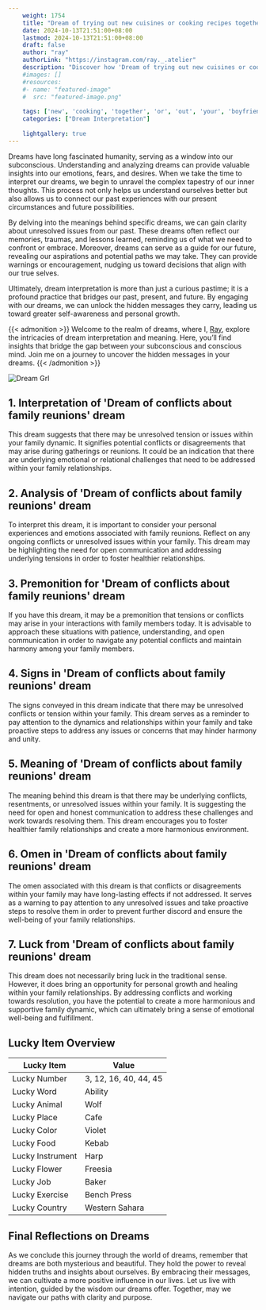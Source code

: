 ```yaml
---
    weight: 1754
    title: "Dream of trying out new cuisines or cooking recipes together with your boyfriend"  # Assuming 'title' column exists
    date: 2024-10-13T21:51:00+08:00
    lastmod: 2024-10-13T21:51:00+08:00
    draft: false
    author: "ray"
    authorLink: "https://instagram.com/ray._.atelier"
    description: "Discover how 'Dream of trying out new cuisines or cooking recipes together with your boyfriend' can interpret your future and uncover its significant meanings in your life."
    #images: []
    #resources:
    #- name: "featured-image"
    #  src: "featured-image.png"
    
    tags: ['new', 'cooking', 'together', 'or', 'out', 'your', 'boyfriend', 'Dream', 'trying', 'recipes', 'of', 'with', 'cuisines']
    categories: ["Dream Interpretation"]
    
    lightgallery: true
---
```

    
Dreams have long fascinated humanity, serving as a window into our subconscious. Understanding and analyzing dreams can provide valuable insights into our emotions, fears, and desires. When we take the time to interpret our dreams, we begin to unravel the complex tapestry of our inner thoughts. This process not only helps us understand ourselves better but also allows us to connect our past experiences with our present circumstances and future possibilities.

By delving into the meanings behind specific dreams, we can gain clarity about unresolved issues from our past. These dreams often reflect our memories, traumas, and lessons learned, reminding us of what we need to confront or embrace. Moreover, dreams can serve as a guide for our future, revealing our aspirations and potential paths we may take. They can provide warnings or encouragement, nudging us toward decisions that align with our true selves.

Ultimately, dream interpretation is more than just a curious pastime; it is a profound practice that bridges our past, present, and future. By engaging with our dreams, we can unlock the hidden messages they carry, leading us toward greater self-awareness and personal growth.

{{< admonition >}}
Welcome to the realm of dreams, where I, [Ray](https://instagram.com/ray._.atelier), explore the intricacies of dream interpretation and meaning. Here, you’ll find insights that bridge the gap between your subconscious and conscious mind. Join me on a journey to uncover the hidden messages in your dreams.
{{< /admonition >}}

![Dream Grl](https://cdn.pixabay.com/photo/2017/11/02/03/35/gothic-2910057_1280.jpg "Dream Grl")

## 1. Interpretation of 'Dream of conflicts about family reunions' dream
 This dream suggests that there may be unresolved tension or issues within your family dynamic. It signifies potential conflicts or disagreements that may arise during gatherings or reunions. It could be an indication that there are underlying emotional or relational challenges that need to be addressed within your family relationships.

## 2. Analysis of 'Dream of conflicts about family reunions' dream
 To interpret this dream, it is important to consider your personal experiences and emotions associated with family reunions. Reflect on any ongoing conflicts or unresolved issues within your family. This dream may be highlighting the need for open communication and addressing underlying tensions in order to foster healthier relationships.

## 3. Premonition for 'Dream of conflicts about family reunions' dream
 If you have this dream, it may be a premonition that tensions or conflicts may arise in your interactions with family members today. It is advisable to approach these situations with patience, understanding, and open communication in order to navigate any potential conflicts and maintain harmony among your family members.

## 4. Signs in 'Dream of conflicts about family reunions' dream
 The signs conveyed in this dream indicate that there may be unresolved conflicts or tension within your family. This dream serves as a reminder to pay attention to the dynamics and relationships within your family and take proactive steps to address any issues or concerns that may hinder harmony and unity.

## 5. Meaning of 'Dream of conflicts about family reunions' dream
 The meaning behind this dream is that there may be underlying conflicts, resentments, or unresolved issues within your family. It is suggesting the need for open and honest communication to address these challenges and work towards resolving them. This dream encourages you to foster healthier family relationships and create a more harmonious environment.

## 6. Omen in 'Dream of conflicts about family reunions' dream
 The omen associated with this dream is that conflicts or disagreements within your family may have long-lasting effects if not addressed. It serves as a warning to pay attention to any unresolved issues and take proactive steps to resolve them in order to prevent further discord and ensure the well-being of your family relationships.

## 7. Luck from 'Dream of conflicts about family reunions' dream
 This dream does not necessarily bring luck in the traditional sense. However, it does bring an opportunity for personal growth and healing within your family relationships. By addressing conflicts and working towards resolution, you have the potential to create a more harmonious and supportive family dynamic, which can ultimately bring a sense of emotional well-being and fulfillment.

## Lucky Item Overview
| Lucky Item          | Value              |
|---------------|--------------------|
| Lucky Number        | 3, 12, 16, 40, 44, 45  |
| Lucky Word          | Ability |
| Lucky Animal        | Wolf |
| Lucky Place         | Cafe     |
| Lucky Color         | Violet     |
| Lucky Food          | Kebab      |
| Lucky Instrument    | Harp |
| Lucky Flower        | Freesia    |
| Lucky Job           | Baker       |
| Lucky Exercise      | Bench Press  |
| Lucky Country       | Western Sahara    |


##  Final Reflections on Dreams

As we conclude this journey through the world of dreams, remember that dreams are both mysterious and beautiful. They hold the power to reveal hidden truths and insights about ourselves. By embracing their messages, we can cultivate a more positive influence in our lives. Let us live with intention, guided by the wisdom our dreams offer. Together, may we navigate our paths with clarity and purpose.
